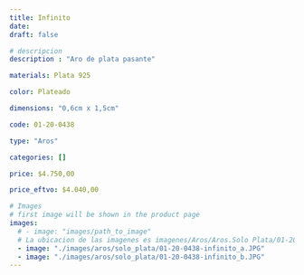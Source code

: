 ```yaml
---
title: Infinito
date: 
draft: false

# descripcion
description : "Aro de plata pasante"

materials: Plata 925

color: Plateado

dimensions: "0,6cm x 1,5cm"

code: 01-20-0438

type: "Aros"

categories: []

price: $4.750,00

price_eftvo: $4.040,00

# Images
# first image will be shown in the product page
images:
  # - image: "images/path_to_image"
  # La ubicacion de las imagenes es imagenes/Aros/Aros.Solo Plata/01-20-0438-infinito
  - image: "./images/aros/solo_plata/01-20-0438-infinito_a.JPG"
  - image: "./images/aros/solo_plata/01-20-0438-infinito_b.JPG"
---
```

